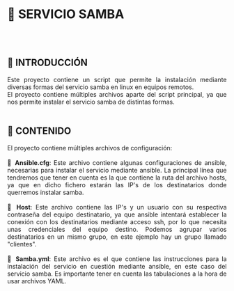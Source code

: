 # 🔁 SERVICIO SAMBA
<br><br>

## 📍 INTRODUCCIÓN
<div align="justify">
  Este proyecto contiene un script que permite la instalación mediante diversas formas del servicio samba en linux en equipos remotos.
  <br>
  El proyecto contiene múltiples archivos aparte del script principal, ya que nos permite instalar el servicio samba de distintas formas.
</div>

<br>

## 📍 CONTENIDO
<div align="justify">
  El proyecto contiene múltiples archivos de configuración:
  <br><br>
  🔸 <b>Ansible.cfg</b>: Este archivo contiene algunas configuraciones de ansible, necesarias para instalar el servicio mediante ansible.
  La principal línea que tendremos que tener en cuenta es la que contiene la ruta del archivo hosts, ya que en dicho fichero estarán las
  IP's de los destinatarios donde querremos instalar samba.
  <br><br>
  🔸 <b>Host</b>: Este archivo contiene las IP's y un usuario con su respectiva contraseña del equipo destinatario, ya que ansible intentará
  establecer la conexión con los destinatarios mediante acceso ssh, por lo que necesita unas credenciales del equipo destino.
  Podemos agrupar varios destinatarios en un mismo grupo, en este ejemplo hay un grupo llamado "clientes".
  <br><br>
  🔸 <b>Samba.yml</b>: Este archivo es el que contiene las instrucciones para la instalación del servicio en cuestión mediante ansible,
  en este caso del servicio samba. Es importante tener en cuenta las tabulaciones a la hora de usar archivos YAML.
  <br><br>
</div>
